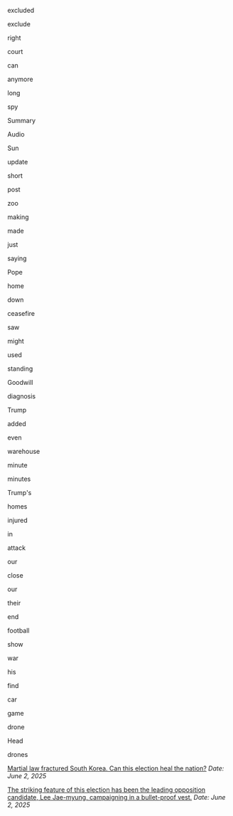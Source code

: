 excluded

exclude

right

court

can

anymore

long

spy

Summary

Audio

Sun

update

short

post

zoo

making

made

just

saying

Pope

home

down

ceasefire

saw

might

used

standing

Goodwill

diagnosis

Trump

added

even

warehouse

minute

minutes

Trump's

homes

injured

in

attack

our

close

our

their

end

football

show

war

his

find

car

game

drone

Head

drones

[Martial law fractured South Korea. Can this election heal the nation?](https://www.bbc.com/news/articles/c7069pg4zpko)
*Date: June 2, 2025*

[The striking feature of this election has been the leading opposition candidate, Lee Jae-myung, campaigning in a bullet-proof vest.](https://www.bbc.com/news/articles/c7069pg4zpko)
*Date: June 2, 2025*
